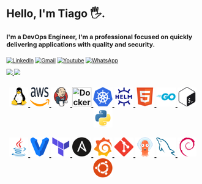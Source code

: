 <h1>
Hello, I'm Tiago 🖐️.
  
<h3>
I'm a DevOps Engineer, I'm a professional focused on quickly delivering applications with quality and security.
  
###
[![Linkedln](https://img.shields.io/badge/LinkedIn-0077B5?style=for-the-badge&logo=linkedin&logoColor=white)](https://www.linkedin.com/in/tiago-paulino-390a981aa)
[![Gmail](https://img.shields.io/badge/Gmail-D14836?style=for-the-badge&logo=gmail&logoColor=white)](mailto:tpaulino12000@gmail.com)
[![Youtube](https://img.shields.io/badge/YouTube-FF0000?style=for-the-badge&logo=youtube&logoColor=white)](https://www.youtube.com/channel/UCXVhPYzVMiDyhdfjV6V4oHQ)
[![WhatsApp](https://img.shields.io/badge/WhatsApp-25D366?style=for-the-badge&logo=whatsapp&logoColor=white)](https://wa.me/55081996085598)
<div>
  <a href="https://github.com/Paulino02">
  <img height="180em" src="https://github-readme-stats.vercel.app/api?username=Paulino02&show_icons=true&theme=tokyonight"/>
  <img height="180em" src="https://github-readme-stats.vercel.app/api/top-langs/?username=Paulino02&layout=compact&theme=tokyonight"/>
</div>
<h2>
<p align="center">
  <img src="https://raw.githubusercontent.com/devicons/devicon/master/icons/linux/linux-original.svg" height="50" width="50" title="Linux">
  <img src="https://raw.githubusercontent.com/Paulino02/logos.svg/master/amazon-web-services-2.svg" height="50" width="50" title="AWS">
  <img src="https://raw.githubusercontent.com/Paulino02/logos.svg/master/jenkins-icon.svg" height="50" width="50" title="Jenkins">
  <img src="https://cdn.jsdelivr.net/gh/devicons/devicon/icons/docker/docker-original-wordmark.svg" height="50" width="50" title="Docker">
  <img src="https://raw.githubusercontent.com/kubernetes/kubernetes/master/logo/logo.svg" height="50" width="50" title="Kubernetes">
  <img src="https://raw.githubusercontent.com/Paulino02/logos.svg/master/helmsh-icon.svg" height="50" width="50" title="Helm">
  <img src="https://raw.githubusercontent.com/devicons/devicon/master/icons/html5/html5-original.svg" height="50" width="50" title="HTML5">
  <img src="https://raw.githubusercontent.com/Paulino02/logos.svg/master/golang-icon.svg" height="50" width="50" title="GO">
  <img src="https://raw.githubusercontent.com/Paulino02/logos.svg/master/gnu_bash-icon.svg" height="50" width="50" title="Bash">
  <img src="https://raw.githubusercontent.com/devicons/devicon/master/icons/python/python-original.svg" height="50" width="50" title="Python">
</p>
<p align="center">
  <img src="https://raw.githubusercontent.com/devicons/devicon/master/icons/java/java-original.svg" height="50" width="50" title="Java">
  <img src="https://raw.githubusercontent.com/Paulino02/logos.svg/master/vagrantup-icon.svg" height="50" width="50" title="Vagrant">
  <img src="https://raw.githubusercontent.com/Paulino02/logos.svg/master/terraformio-icon.svg" height="50" width="50" title="Terraform">
  <img src="https://raw.githubusercontent.com/Paulino02/logos.svg/master/ansible-icon.svg" height="50" width="50" title="Ansible">
  <img src="https://raw.githubusercontent.com/Paulino02/logos.svg/master/grafana-icon.svg" height="50" width="50" title="Grafana">
  <img src="https://raw.githubusercontent.com/Paulino02/logos.svg/master/git-scm-icon.svg" height="50" width="50" title="Git">
  <img src="https://raw.githubusercontent.com/Paulino02/logos.svg/master/argoprojio-icon.svg" height="50" width="50" title="Argo">
  <img src="https://raw.githubusercontent.com/devicons/devicon/master/icons/mysql/mysql-original.svg" height="50" width="50" title="MySQL">
  <img src="https://raw.githubusercontent.com/Paulino02/logos.svg/master/debian-icon.svg" height="50" width="50" title="Debian">
  <img src="https://raw.githubusercontent.com/Paulino02/logos.svg/master/ubuntu-icon.svg" height="50" width="50" title="Ubuntu">
</p>















